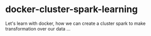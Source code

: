 # docker-cluster-spark-learning

Let's learn with docker, how we can create a cluster spark to make transformation over our data ...
